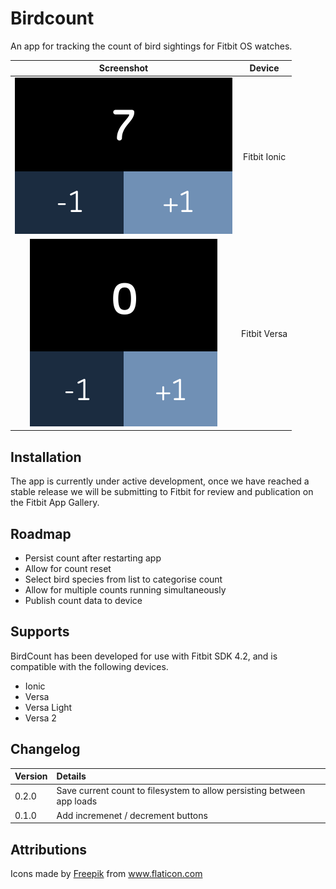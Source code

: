 # Birdcount

An app for tracking the count of bird sightings for Fitbit OS watches.

|                         Screenshot                     |    Device    |
|:------------------------------------------------------:|:------------:|
|![Screenshot from Fitbit Ionic](Screenshot-348x250.png) | Fitbit Ionic |
|![Screenshot from Fitbit Versa](Screenshot-300x300.png) | Fitbit Versa |

## Installation

The app is currently under active development, once we have reached a stable release we will be submitting to Fitbit for review and publication on the Fitbit App Gallery.

## Roadmap

- Persist count after restarting app
- Allow for count reset
- Select bird species from list to categorise count
- Allow for multiple counts running simultaneously
- Publish count data to device 

## Supports

BirdCount has been developed for use with Fitbit SDK 4.2, and is compatible with the following devices.

- Ionic
- Versa
- Versa Light
- Versa 2

## Changelog

| Version  | Details                                                                |
|:---------|:-----------------------------------------------------------------------|
| 0.2.0    | Save current count to filesystem to allow persisting between app loads |
| 0.1.0    | Add incremenet / decrement buttons                                     |

## Attributions

Icons made by <a href="https://www.flaticon.com/authors/freepik" title="Freepik">Freepik</a> from <a href="https://www.flaticon.com/" title="Flaticon">www.flaticon.com</a></div>
